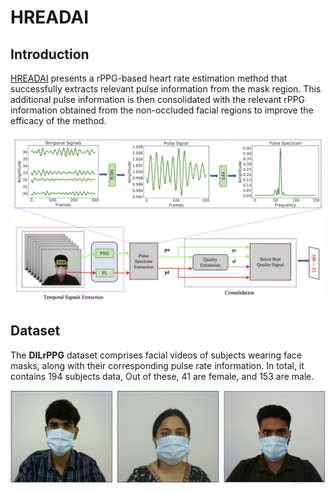 # HREADAI

## Introduction
[HREADAI](https://ieeexplore.ieee.org/stamp/stamp.jsp?arnumber=10322664) presents a rPPG-based heart rate estimation method that successfully extracts relevant pulse information from the mask region. This additional pulse information is then consolidated with the relevant rPPG information obtained from the non-occluded facial regions to improve the efficacy of the method.

![HREADAI Method](./Figures/method.png)

## Dataset
The **DILrPPG** dataset comprises facial videos of subjects wearing face masks, along with their corresponding pulse rate information. In total, it contains 194 subjects data, Out of these, 41 are female, and 153 are male.

![Data Samples](./Figures/Data_samples.png)
